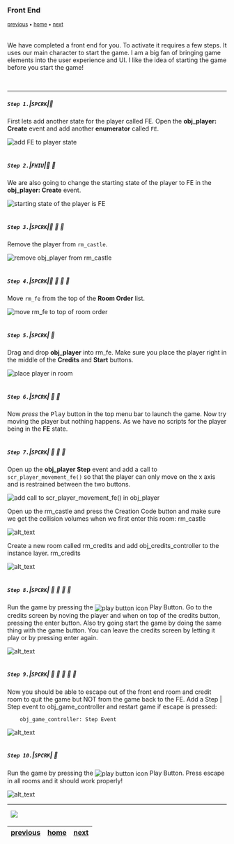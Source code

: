 <img src="https://via.placeholder.com/1000x4/45D7CA/45D7CA" alt="drawing" height="4px"/>

### Front End

<sub>[previous](../pathfinding-iii/README.md#user-content-pathfinding-zombie-iii) • [home](../README.md#user-content-gms2-ue4-space-rocks) • [next](../audio/README.md#user-content-audio-sfx)</sub>

<img src="https://via.placeholder.com/1000x4/45D7CA/45D7CA" alt="drawing" height="4px"/>

We have completed a front end for you.  To activate it requires a few steps. It uses our main character to start the game.  I am a big fan of bringing game elements into the user experience and UI.  I like the idea of starting the game before you start the game!

<br>

---


##### `Step 1.`\|`SPCRK`|:small_blue_diamond:

  First lets add another state for the player called FE.  Open the **obj_player: Create** event and add another **enumerator** called `FE`.
		

![add FE to player state](images/feCreate.png)

<img src="https://via.placeholder.com/500x2/45D7CA/45D7CA" alt="drawing" height="2px" alt = ""/>

##### `Step 2.`\|`FHIU`|:small_blue_diamond: :small_blue_diamond: 

We are also going to change the starting state of the player to FE in the **obj_player: Create** event.


![starting state of the player is FE](images/playerStateFE.png)

<img src="https://via.placeholder.com/500x2/45D7CA/45D7CA" alt="drawing" height="2px" alt = ""/>

##### `Step 3.`\|`SPCRK`|:small_blue_diamond: :small_blue_diamond: :small_blue_diamond:

Remove the player from `rm_castle`.

![remove obj_player from rm_castle](images/removePlayerFromLevel.png)

<img src="https://via.placeholder.com/500x2/45D7CA/45D7CA" alt="drawing" height="2px" alt = ""/>

##### `Step 4.`\|`SPCRK`|:small_blue_diamond: :small_blue_diamond: :small_blue_diamond: :small_blue_diamond:

Move `rm_fe` from the top of the **Room Order** list.  

![move rm_fe to top of room order](images/moveRoomFE.png)

<img src="https://via.placeholder.com/500x2/45D7CA/45D7CA" alt="drawing" height="2px" alt = ""/>

##### `Step 5.`\|`SPCRK`| :small_orange_diamond:

Drag and drop **obj_player** into rm_fe. Make sure you place the player right in the middle of the **Credits** and **Start** buttons.

![place player in room](images/placePlayerInRoom.png)

<img src="https://via.placeholder.com/500x2/45D7CA/45D7CA" alt="drawing" height="2px" alt = ""/>

##### `Step 6.`\|`SPCRK`| :small_orange_diamond: :small_blue_diamond:

Now *press* the <kbd>Play</kbd> button in the top menu bar to launch the game. Now try moving the player but nothing happens.  As we have no scripts for the player being in the **FE** state.



<img src="https://via.placeholder.com/500x2/45D7CA/45D7CA" alt="drawing" height="2px" alt = ""/>

##### `Step 7.`\|`SPCRK`| :small_orange_diamond: :small_blue_diamond: :small_blue_diamond:


Open up the **obj_player Step** event and add a call to `scr_player_movement_fe()` so that the player can only move on the x axis and is restrained between the two buttons.

![add call to scr_player_movement_fe() in obj_player](images/playerMovementFE.png)

Open up the rm_castle and press the Creation Code button and make sure we get the collision volumes when we first enter this room:
		rm_castle

![alt_text](images/.png)

Create a new room called rm_credits and add obj_credits_controller to the instance layer.
		rm_credits

![alt_text](images/.png)

<img src="https://via.placeholder.com/500x2/45D7CA/45D7CA" alt="drawing" height="2px" alt = ""/>

##### `Step 8.`\|`SPCRK`| :small_orange_diamond: :small_blue_diamond: :small_blue_diamond: :small_blue_diamond:

Run the game by pressing the <img style="vertical-align:middle" src="http://marcaubanel.com/gamemaker/GMS2-Images/Shared/Icon_RunProject.png" alt="play button icon"> Play Button. Go to the credits screen by noving the player and when on top of the credits button, pressing the enter button.  Also try going start the game by doing the same thing with the game button.  You can leave the credits screen by letting it play or by pressing enter again.

![alt_text](images/.png)

<img src="https://via.placeholder.com/500x2/45D7CA/45D7CA" alt="drawing" height="2px" alt = ""/>

##### `Step 9.`\|`SPCRK`| :small_orange_diamond: :small_blue_diamond: :small_blue_diamond: :small_blue_diamond: :small_blue_diamond:

Now you should be able to escape out of the front end room and credit room to quit the game but NOT from the game back to the FE.  Add a Step | Step event to obj_game_controller and restart game if escape is pressed:

		obj_game_controller: Step Event
        
![alt_text](images/.png)

<img src="https://via.placeholder.com/500x2/45D7CA/45D7CA" alt="drawing" height="2px" alt = ""/>

##### `Step 10.`\|`SPCRK`| :large_blue_diamond:

Run the game by pressing the <img style="vertical-align:middle" src="http://marcaubanel.com/gamemaker/GMS2-Images/Shared/Icon_RunProject.png" alt="play button icon"> Play Button. Press escape in all rooms and it should work properly!

![alt_text](images/.png)

___


<img src="https://via.placeholder.com/1000x4/dba81a/dba81a" alt="drawing" height="4px" alt = ""/>

<img src="https://via.placeholder.com/1000x100/45D7CA/000000/?text=Next Up - Audio SFX">

<img src="https://via.placeholder.com/1000x4/dba81a/dba81a" alt="drawing" height="4px" alt = ""/>

| [previous](../pathfinding-iii/README.md#user-content-pathfinding-zombie-iii)| [home](../README.md#user-content-gms2-ue4-space-rocks) | [next](../audio/README.md#user-content-audio-sfx)|
|---|---|---|
